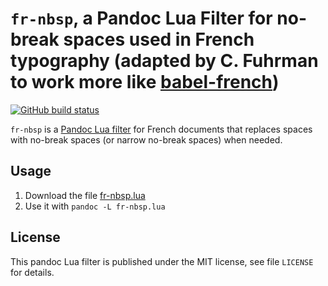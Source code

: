 `fr-nbsp`, a Pandoc Lua Filter for no-break spaces used in French typography
(adapted by C. Fuhrman to work more like [babel-french](https://www.ctan.org/pkg/babel-french))
==================================================================

[![GitHub build status][CI badge]][CI workflow]

`fr-nbsp` is a [Pandoc Lua filter][Lua filter] for French documents
that replaces spaces with no-break spaces (or narrow no-break spaces)
when needed.

[Lua filter]: https://pandoc.org/MANUAL.html#option--lua-filter

[CI badge]: https://img.shields.io/github/workflow/status/fuhrmanator/pandoc-filter-fr-nbsp/CI?logo=github

[CI workflow]: https://github.com/fuhrmanator/pandoc-filter-fr-nbsp/actions/workflows/ci.yaml

Usage
------------------------------------------------------------------

1. Download the file [fr-nbsp.lua](./fr-nbsp.lua)
2. Use it with `pandoc -L fr-nbsp.lua`

License
------------------------------------------------------------------

This pandoc Lua filter is published under the MIT license, see
file `LICENSE` for details.
